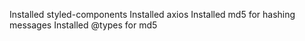 Installed styled-components
Installed axios
Installed md5 for hashing messages
Installed @types for md5